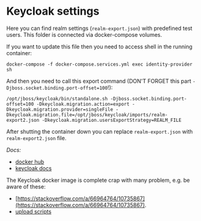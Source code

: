 # Keycloak settings

Here you can find realm settings (`realm-export.json`) with predefined test users. This folder is connected via docker-compose volumes.

If you want to update this file then you need to access shell in the running container:

```console
docker-compose -f docker-compose.services.yml exec identity-provider sh
```

And then you need to call this export command (DON'T FORGET this part `-Djboss.socket.binding.port-offset=100`!):

```console
/opt/jboss/keycloak/bin/standalone.sh -Djboss.socket.binding.port-offset=100 -Dkeycloak.migration.action=export -Dkeycloak.migration.provider=singleFile -Dkeycloak.migration.file=/opt/jboss/keycloak/imports/realm-export2.json -Dkeycloak.migration.usersExportStrategy=REALM_FILE
```

After shutting the container down you can replace `realm-export.json` with `realm-export2.json` file.

_Docs:_

- [docker hub](https://hub.docker.com/r/jboss/keycloak/)
- [keycloak docs](https://www.keycloak.org/docs/latest/server_admin/index.html#_export_import)

The Keycloak docker image is complete crap with many problem, e.g. be aware of these:

- [https://stackoverflow.com/a/66964764/10735867](https://stackoverflow.com/a/66964764/10735867).
- [upload scripts](https://stackoverflow.com/a/66964764/10735867)
